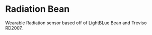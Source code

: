 Radiation Bean
==============

Wearable Radiation sensor based off of LightBLue Bean and Treviso RD2007.
